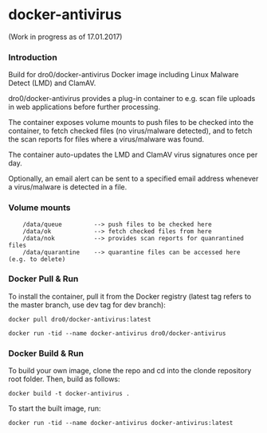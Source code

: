 # docker-antivirus

(Work in progress as of 17.01.2017)

### Introduction

Build for dro0/docker-antivirus Docker image including Linux Malware Detect (LMD) and ClamAV.

dro0/docker-antivirus provides a plug-in container to e.g. scan file uploads in web applications before further processing.

The container exposes volume mounts to push files to be checked into the container, to fetch checked files (no virus/malware detected), and to fetch the scan reports for files where a virus/malware was found.

The container auto-updates the LMD and ClamAV virus signatures once per day.

Optionally, an email alert can be sent to a specified email address whenever a virus/malware is detected in a file.

### Volume mounts

        /data/queue         --> push files to be checked here
        /data/ok            --> fetch checked files from here
        /data/nok           --> provides scan reports for quanrantined files
        /data/quarantine    --> quarantine files can be accessed here (e.g. to delete)

### Docker Pull & Run

To install the container, pull it from the Docker registry (latest tag refers to the master branch, use dev tag for dev branch):

    docker pull dro0/docker-antivirus:latest
  
    docker run -tid --name docker-antivirus dro0/docker-antivirus


### Docker Build & Run

To build your own image, clone the repo and cd into the clonde repository root folder. Then, build as follows:

    docker build -t docker-antivirus .
  
To start the built image, run:

    docker run -tid --name docker-antivirus docker-antivirus:latest

